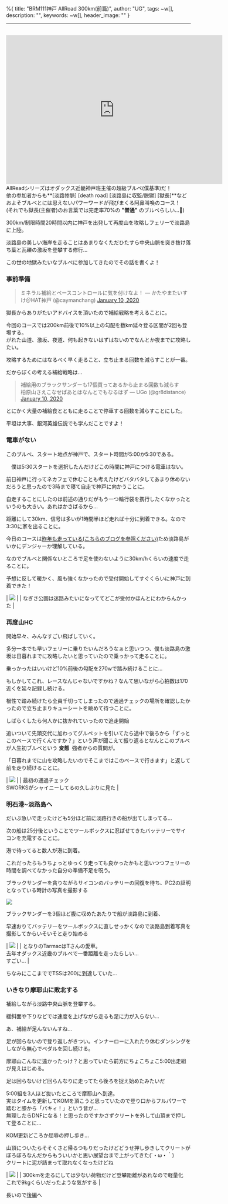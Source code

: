 %{
  title: "BRM111神戸 AllRoad 300km(前篇)",
  author: "UG",
  tags: ~w[],
  description: "",
  keywords: ~w[],
  header_image: ""
}

---
  
&nbsp; &nbsp;<iframe allowtransparency="true" frameborder="0" height="405" scrolling="no" src="https://www.strava.com/activities/3002009057/embed/3f3a4528ac549fe96c12ab63f916e4fa0074bd99" width="590"></iframe>  
AllReadシリーズはオダックス近畿神戸班主催の超級ブルベ(僕基準)だ！  
他の参加者からも**[淡路惨脈] [death road] [淡路島に収監/脱獄] [獄長]**などおよそブルベとには思えないパワーワードが飛びまくる阿鼻叫喚のコース！  
(それでも獄長(主催者)のお言葉では完走率70%の **"普通"** のブルベらしい...🤔)  
  
300km/制限時間20時間以内に神戸を出発して再度山を攻略しフェリーで淡路島に上陸。  
  
淡路島の美しい海岸を走ることはあまりなくただひたすら中央山脈を突き抜け落ち葉と瓦礫の激坂を登攀する修行...  
  
この世の地獄みたいなブルベに参加してきたのでその話を書くよ！  
  
  

### 事前準備

> ミネラル補給とペースコントロールに気を付けなよ！
> — かたやまたいすけ＠HAT神戸 (@caymanchang) [January 10, 2020](https://twitter.com/caymanchang/status/1215596533334200325?ref_src=twsrc%5Etfw)

<script async="" charset="utf-8" src="https://platform.twitter.com/widgets.js"></script>
獄長からありがたいアドバイスを頂いたので補給戦略を考えることに。  
  
今回のコースでは200km前後で10%以上の勾配を数km延々登る区間が2回も登場する。  
がれた山道、激坂、夜道、何も起きないはずはないのでなんとか夜までに攻略したい。  
  
攻略するためにはなるべく早く走ること、立ち止まる回数を減らすことが一番。  
  
だからぼくの考える補給戦略は...  
  

> 補給用のブラックサンダーも17個買ってあるから止まる回数も減らす  
> 柏原山さえこなせばあとはなんとでもなるはず
> — UGo (@gr8distance) [January 10, 2020](https://twitter.com/gr8distance/status/1215591610995490816?ref_src=twsrc%5Etfw)

とにかく大量の補給食とともに走ることで停車する回数を減らすことにした。

平坦は大事、銀河英雄伝説でも学んだことですよ！

  

### 電車がない

このブルベ、スタート地点が神戸で、スタート時間が5:00か5:30である。

　僕は5:30スタートを選択したんだけどこの時間に神戸につける電車はない。

  

前日神戸に行ってネカフェで休むことも考えたけどバタバタしてあまり休めないだろうと思ったので3時まで寝て自走で神戸に向かうことに。

自走することにしたのは前述の通りだがもう一つ輪行袋を携行したくなかったというのも大きい。あれはかさばるから...

  

距離にして30km、信号は多いが1時間半ほど走れば十分に到着できる。なので3:30に家を出ることに。

今日のコースは[昨年も走っている(こちらのブログを参照ください)](https://blog.great-distance.com/2019/10/granfondoextrastage.html)ため淡路島がいかにデンジャーか理解している。

なのでブルベと関係ないところで足を使わないように30km/hくらいの速度で走ることに。

予想に反して暖かく、風も強くなかったので受付開始してすぐくらいに神戸に到着できた！

| [![](https://1.bp.blogspot.com/-x8bx7yqJz3A/Xh6KfmUuX0I/AAAAAAAAAnM/EXT1rMkV4HIbKtW2PKRIdppdLA_byxaLwCPcBGAYYCw/s320/IMG_20200111_050603.jpg)](https://1.bp.blogspot.com/-x8bx7yqJz3A/Xh6KfmUuX0I/AAAAAAAAAnM/EXT1rMkV4HIbKtW2PKRIdppdLA_byxaLwCPcBGAYYCw/s1600/IMG_20200111_050603.jpg) |
| なぎさ公園は迷路みたいになっててどこが受付かほんとにわからんかった |

  

### 再度山HC

開始早々、みんなすごい飛ばしていく。

多分一本でも早いフェリーに乗りたいんだろうなぁと思いつつ、僕も淡路島の激坂は日暮れまでに攻略したいと思っていたので乗っかって走ることに。

  

乗っかったはいいけど10%前後の勾配を270wで踏み続けることに...

もしかしてこれ、レースなんじゃないですかね？なんて思いながら心拍数は170近くを延々記録し続ける。

  

根性で踏み続けたら全員千切ってしまったので通過チェックの場所を確認したかったので立ち止まりキューシートを眺めて待つことに。

しばらくしたら何人かに抜かれていったので追走開始

  

追いついて先頭交代に加わってグルペットを引いてたら途中で後ろから「ずっとこのペースで行くんですか？」という声が聞こえて振り返るとなんとこのブルベが人生初ブルベという **変態** &nbsp;強者からの質問が。

  

「日暮れまでに山を攻略したいのでそこまではこのペースで行きます」と返して前を走り続けることに。

  

| [![](https://1.bp.blogspot.com/-sKJWj4PvHtY/Xh6KgnLhGpI/AAAAAAAAAlI/IV7X5ebQesU_gdbPmvnsv2J_FyGOdxrXgCNcBGAsYHQ/s320/IMG_20200111_060451.jpg)](https://1.bp.blogspot.com/-sKJWj4PvHtY/Xh6KgnLhGpI/AAAAAAAAAlI/IV7X5ebQesU_gdbPmvnsv2J_FyGOdxrXgCNcBGAsYHQ/s1600/IMG_20200111_060451.jpg) |
| 最初の通過チェック  
SWORKSがシャイニーしてるの久しぶりに見た |

  

### 明石港~淡路島へ

だいぶ急いで走ったけども5分ほど前に淡路行きの船が出てしまってる...

  

次の船は25分後ということでツールボックスに忍ばせてきたバッテリーでサイコンを充電することに。

  

港で待ってると数人が港に到着。

これだったらもうちょっとゆっくり走っても良かったかもと思いつつフェリーの時間を調べてなかった自分の準備不足を呪う。

  
ブラックサンダーを貪りながらサイコンのバッテリーの回復を待ち、PC2の証明となっている時計の写真を撮影する  
  

[![](https://1.bp.blogspot.com/-RCrmzH_A4jo/Xh6Kh9jshcI/AAAAAAAAAnQ/bV0SmNlSrLMGHzSDZD60YMWSGJYhK9nUgCEwYBhgL/s320/IMG_20200111_081930.jpg)](https://1.bp.blogspot.com/-RCrmzH_A4jo/Xh6Kh9jshcI/AAAAAAAAAnQ/bV0SmNlSrLMGHzSDZD60YMWSGJYhK9nUgCEwYBhgL/s1600/IMG_20200111_081930.jpg)
  
ブラックサンダーを3個ほど腹に収めたあたりで船が淡路島に到着、  
  
早速おりてバッテリーをツールボックスに直しせっかくなので淡路島到着写真を撮影してからいそいそと走り始める  

| [![](https://1.bp.blogspot.com/-1hsQKmRNxu8/Xh6Kn8iqtNI/AAAAAAAAAnA/UnAld3bouok4se5nDqirpf0nJyPq3gLJwCEwYBhgL/s320/IMG_20200111_232314_847.jpg)](https://1.bp.blogspot.com/-1hsQKmRNxu8/Xh6Kn8iqtNI/AAAAAAAAAnA/UnAld3bouok4se5nDqirpf0nJyPq3gLJwCEwYBhgL/s1600/IMG_20200111_232314_847.jpg) |
| となりのTarmacはTさんの愛車。  
去年オダックス近畿のブルベで一番距離を走ったらしい...  
すごい... |

ちなみにここまででTSSは200に到達していた...  
  

### いきなり摩耶山に敗北する

補給しながら淡路中央山脈を登攀する。

  

緩斜面や下りなどでは速度を上げながら走るも足に力が入らない...

  

あ、補給が足んないんすね...

足が回らないので登り返しがきつい。インナーローに入れたり休むダンシングをしながら無心でペダルを回し続ける。

  

摩耶山こんなに遠かったっけ？と思っていたら前方にちょこちょこ5:00出走組が見えはじめる。

足は回らないけど回らんなりに走ってたら後ろを捉え始めたみたいだ  
  
5:00組を3人ほど抜いたところで摩耶山へ到達。  
実はタイムを更新してKOMを頂こうと思っていたので登り口からフルパワーで踏むと膝から「バキィ！」という音が...  
無理したらDNFになる！と思ったのですかさずクリートを外して山頂まで押して登ることに...  
  
KOM更新どころか屈辱の押し歩き...  
  
山頂についたらそそくさと帰るつもりだったけどどうせ押し歩きしてクリートがぼろぼろなんだからもういいかと思い展望台まで上がってきた(´・ω・｀)  
クリートに泥が詰まって取れなくなったけどね  

| [![](https://1.bp.blogspot.com/-rcCq56qqqbM/Xh6KiB2ywgI/AAAAAAAAAnU/srP6Gb-k6KcRUe7Bw0te5x0fyrrWpijQQCPcBGAYYCw/s320/IMG_20200111_101653.jpg)](https://1.bp.blogspot.com/-rcCq56qqqbM/Xh6KiB2ywgI/AAAAAAAAAnU/srP6Gb-k6KcRUe7Bw0te5x0fyrrWpijQQCPcBGAYYCw/s1600/IMG_20200111_101653.jpg) |
| 300kmを走るにしては少ない荷物だけど登攀距離があれなので軽量化  
これで9kgくらいだったような気がする |

長いので[後編](https://blog.great-distance.com/2020/01/brm111-allroad-300km_16.html)へ

